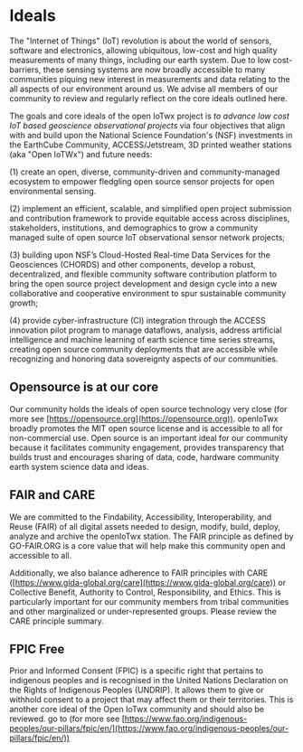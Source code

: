# Ideals
The "Internet of Things" (IoT) revolution is about the world of sensors,
software and electronics, allowing ubiquitous, low-cost and high quality
measurements of many things, including our earth system. Due to low
cost-barriers, these sensing systems are now broadly accessible to many
communities piquing new interest in measurements and data relating to the all
aspects of our environment around us. We advise all members of our community to
review and regularly reflect on the core ideals outlined here.

The goals and core ideals of the open IoTwx project is _to advance low cost IoT
based geoscience observational projects_ via four objectives that align with and
build upon the National Science Foundation's (NSF) investments in the EarthCube
Community, ACCESS/Jetstream, 3D printed weather stations (aka "Open IoTWx") and
future needs:

(1) create an open, diverse, community-driven and community-managed ecosystem to
empower fledgling open source sensor projects for open environmental sensing.

(2) implement an efficient, scalable, and simplified open project submission and
contribution framework to provide equitable access across disciplines,
stakeholders, institutions, and demographics to grow a community managed suite
of open source IoT observational sensor network projects;

(3) building upon NSF’s Cloud-Hosted Real-time Data Services for the Geosciences
(CHORDS) and other components, develop a robust, decentralized, and flexible
community software contribution platform to bring the open source project
development and design cycle into a new collaborative and cooperative
environment to spur sustainable community growth; 

(4) provide cyber-infrastructure (CI) integration through the ACCESS innovation
pilot program to manage dataflows, analysis, address artificial intelligence and
machine learning of earth science time series streams, creating open source
community deployments that are accessible while recognizing and honoring data
sovereignty aspects of our communities.

## Opensource is at our core
Our community holds the ideals of open source technology very close (for more
see [https://opensource.org](https://opensource.org)). openIoTwx broadly
promotes the MIT open source license and is accessible to all for non-commercial
use. Open source is an important ideal for our community because it facilitates
community engagement, provides transparency that builds trust and encourages
sharing of data, code, hardware  community earth system science data and ideas.

## FAIR and CARE 
We are committed to the Findability, Accessibility, Interoperability, and Reuse
(FAIR) of all digital assets needed to design, modify, build, deploy, analyze
and archive the openIoTwx station. The FAIR principle as defined by GO-FAIR.ORG
is a core value that will help make this community open and accessible to all.

Additionally, we also balance adherence to FAIR principles with CARE
([https://www.gida-global.org/care](https://www.gida-global.org/care)) or
Collective Benefit, Authority to Control, Responsibility, and Ethics. This is
particularly important for our community members from tribal communities and
other marginalized or under-represented groups. Please review the CARE principle
summary.

## FPIC Free 
Prior and Informed Consent (FPIC) is a specific right that pertains to
indigenous peoples and is recognised in the United Nations Declaration on the
Rights of Indigenous Peoples (UNDRIP). It allows them to give or withhold
consent to a project that may affect them or their territories. This is another
core ideal of the Open IoTwx community and should also be reviewed. go to (for
more see
[https://www.fao.org/indigenous-peoples/our-pillars/fpic/en/](https://www.fao.org/indigenous-peoples/our-pillars/fpic/en/))
